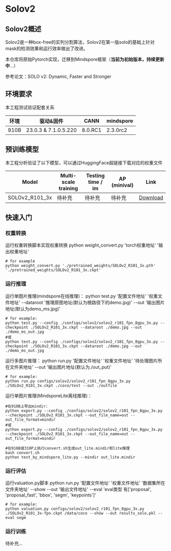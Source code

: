 # Solov2

## Solov2概述

Solov2是一种box-free的实列分割算法，Solov2在第一版solo的基础上针对mask的检测效果和运行效率做出了改进。

本仓库将原始Pytorch实现，迁移到Mindspore框架（**当前为初始版本，持续更新中**...）



参考论文：SOLO v2: Dynamic, Faster and Stronger



## 环境要求

本工程测试验证配套关系

| 环境 | 驱动&固件            | CANN    | mindspore |
| ---- | -------------------- | ------- | --------- |
| 910B | 23.0.3 & 7.1.0.5.220 | 8.0.RC1 | 2.3.0rc2  |



## 预训练模型

本工程分析验证了以下模型，可以通过HuggingFace超链接下载对应的权重文件

| Model          | Multi-scale training | Testing time / im | AP (minival) | Link                                                         |
| -------------- | -------------------- | ----------------- | ------------ | ------------------------------------------------------------ |
| SOLOv2_R101_3x | 待补充               | 待补充            | 待补充       | [Download](https://huggingface.co/xinlongwang/SOLO/resolve/main/SOLOv2_R101_3x.pth?download=true) |





## 快速入门


### 权重转换
运行权重转换脚本实现权重转换
python weight_convert.py 'torch权重地址' '输出权重地址'
```shell
# for example
python weight_convert.py './pretrained_weights/SOLOv2_R101_3x.pth' './pretrained_weights/SOLOv2_R101_3x.ckpt'
```


### 运行推理

运行单图片推理(mindspore在线推理)：
python test.py '配置文件地址' '权重文件地址' --dataroot '推理原图地址(默认为根路径下的demo.jpg)' --out '输出图片地址(默认为demo_ms.jpg)'

```shell
# for example:
python test.py --config ./configs/solov2/solov2_r101_fpn_8gpu_3x.py --checkpoint ./SOLOv2_R101_3x.ckpt --dataroot ./demo.jpg --out ./demo_ms_out.jpg
#或
python test.py --config ./configs/solov2/solov2_r101_fpn_8gpu_3x.py --checkpoint ./SOLOv2_R101_3x.ckpt --dataroot ./demo.jpg --out ./demo_ms_out.jpg
```

运行多图片推理：
python run.py '配置文件地址' '权重文件地址' '待处理图片所在文件夹地址' --out '输出图片地址(默认为./out_put)'

```shell
# for example:
python run.py configs/solov2/solov2_r101_fpn_8gpu_3x.py ./SOLOv2_R101_3x.ckpt ./coco/test --out ./outfile
```

运行单图片推理(MindsporeLite离线推理)：

```shell
#在910B上导出mindir:
python export.py --config ./configs/solov2/solov2_r101_fpn_8gpu_3x.py --checkpoint ./SOLOv2_R101_3x.ckpt --out_file_name=out --out_file_format=mindir
#或
python export.py --config ./configs/solov2/solov2_r101_fpn_8gpu_3x.py --checkpoint ./SOLOv2_R101_3x.ckpt --out_file_name=out --out_file_format=mindir

#在910B或310P上执行convert.sh生成out_lite.mindir和lite推理
bash convert.sh
python test_by_mindspore_lite.py --mindir out_lite.mindir
```

### 运行评估

运行valuation.py脚本
python run.py '配置文件地址' '权重文件地址' '数据集所在文件夹地址' --show  --out '输出文件地址' --eval 'eval类型 有['proposal', 'proposal_fast', 'bbox', 'segm', 'keypoints']'
```shell
# for example:
python valuation.py configs/solov2/solov2_r101_fpn_8gpu_3x.py ./SOLOv2_R101_3x-fpn.ckpt /data/coco --show --out results_solo.pkl --eval segm
```




### 运行训练
待补充...